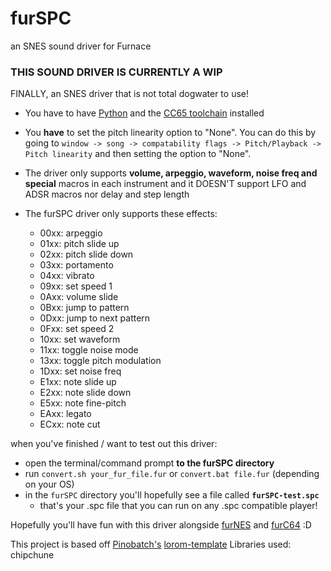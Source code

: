 # furSPC
an SNES sound driver for Furnace

### **THIS SOUND DRIVER IS CURRENTLY A WIP**

FINALLY, an SNES driver that is not total dogwater to use!

* You have to have [Python](https://www.python.org/) and the [CC65 toolchain](https://cc65.github.io/) installed
* You **have** to set the pitch linearity option to "None". You can do this by going to `window -> song -> compatability flags -> Pitch/Playback -> Pitch linearity` and then setting the option to "None".

* The driver only supports **volume, arpeggio, waveform, noise freq and special** macros in each instrument and it DOESN'T support LFO and ADSR macros nor delay and step length

* The furSPC driver only supports these effects:
  * 00xx: arpeggio
  * 01xx: pitch slide up
  * 02xx: pitch slide down
  * 03xx: portamento
  * 04xx: vibrato
  * 09xx: set speed 1
  * 0Axx: volume slide
  * 0Bxx: jump to pattern
  * 0Dxx: jump to next pattern
  * 0Fxx: set speed 2
  * 10xx: set waveform
  * 11xx: toggle noise mode
  * 13xx: toggle pitch modulation
  * 1Dxx: set noise freq
  * E1xx: note slide up
  * E2xx: note slide down
  * E5xx: note fine-pitch
  * EAxx: legato
  * ECxx: note cut

when you've finished / want to test out this driver:
* open the terminal/command prompt **to the furSPC directory**
* run `convert.sh your_fur_file.fur` or `convert.bat file.fur` (depending on your OS)
* in the `furSPC` directory you'll hopefully see a file called **`furSPC-test.spc`**
  * that's your .spc file that you can run on any .spc compatible player!

Hopefully you'll have fun with this driver alongside [furNES](https://github.com/AnnoyedArt1256/furNES) and [furC64](https://github.com/AnnoyedArt1256/furC64) :D

This project is based off [Pinobatch's](https://github.com/pinobatch) [lorom-template](https://github.com/pinobatch/lorom-template)
Libraries used: chipchune

